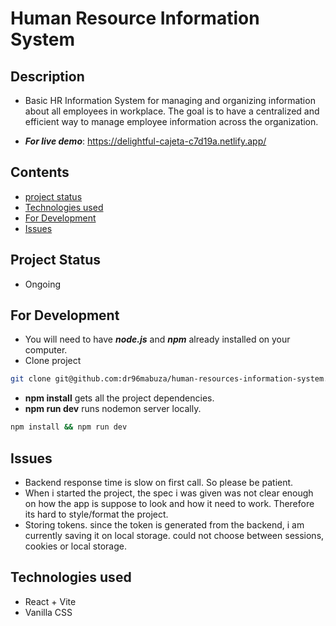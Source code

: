 # Human Resource Information System

## Description
- Basic HR Information System for managing and organizing information about all employees in workplace.
The goal is to have a centralized and efficient way to manage employee information across the organization. 

- ***For live demo***: https://delightful-cajeta-c7d19a.netlify.app/

## Contents
- [project status](#project-status)
- [Technologies used](#technologies-used)
- [For Development](#for-development)
- [Issues](#issues)

## Project Status
- Ongoing

## For Development
- You will need to have ***node.js*** and ***npm*** already installed on your computer.
- Clone project
```bash
git clone git@github.com:dr96mabuza/human-resources-information-system.git
```
- **npm install** gets all the project dependencies.
- **npm run dev** runs nodemon server locally.
```bash
npm install && npm run dev
```

## Issues
- Backend response time is slow on first call. So please be patient.
- When i started the project, the spec i was given was not clear enough on how the app is suppose to look and how it need to work. Therefore its hard to style/format the project.
- Storing tokens. since the token is generated from the backend, i am currently saving it on local storage. could not choose between sessions, cookies or local storage.

## Technologies used
- React + Vite
- Vanilla CSS